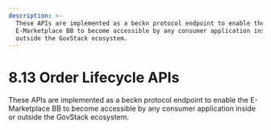 ```yaml
---
description: >-
  These APIs are implemented as a beckn protocol endpoint to enable the
  E-Marketplace BB to become accessible by any consumer application inside or
  outside the GovStack ecosystem.
---
```


# 8.13 Order Lifecycle APIs

These APIs are implemented as a beckn protocol endpoint to enable the E-Marketplace BB to become accessible by any consumer application inside or outside the GovStack ecosystem.&#x20;